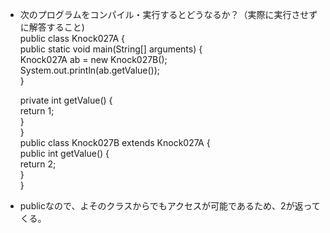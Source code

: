 - 次のプログラムをコンパイル・実行するとどうなるか？（実際に実行させずに解答すること)  
public class Knock027A {  
    public static void main(String[] arguments) {  
        Knock027A ab = new Knock027B();  
        System.out.println(ab.getValue());  
    }  
    
    private int getValue() {  
        return 1;  
    }  
}  
public class Knock027B extends Knock027A {  
    public int getValue() {  
        return 2;  
    }  
}  

- publicなので、よそのクラスからでもアクセスが可能であるため、2が返ってくる。